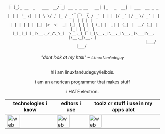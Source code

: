 <div align="center">


```brainfuck
  _ _                   __                 _           _                        
 | (_)_ __  _   ___  __/ _| __ _ _ __   __| |_   _  __| | ___  __ _ _   _ _   _ 
 | | | '_ \| | | \ \/ / |_ / _` | '_ \ / _` | | | |/ _` |/ _ \/ _` | | | | | | |
 | | | | | | |_| |>  <|  _| (_| | | | | (_| | |_| | (_| |  __/ (_| | |_| | |_| |
 |_|_|_| |_|\__,_/_/\_\_|  \__,_|_| |_|\__,_|\__,_|\__,_|\___|\__, |\__,_|\__, |
                                                              |___/       |___/ 
```
###### "dont look at my html" – `linuxfandudeguy`

hi i am linuxfandudeguy/lelbois.

i am an american programmer that makes stuff

i HATE electron.

| technologies i know | editors i use  | toolz or stuff i use in my apps alot   |
|---------------------|---|---|
|<img src="https://skillicons.dev/icons?i=html,js,react,vue,svelte,css,markdown,ts,nodejs,python" alt="web dev" height="40"/>  |<img src="https://skillicons.dev/icons?i=sublime,vscode" alt="web dev" height="40"/>|<img src="https://skillicons.dev/icons?i=tailwind,express,npm" alt="web dev" height="40"/>|
